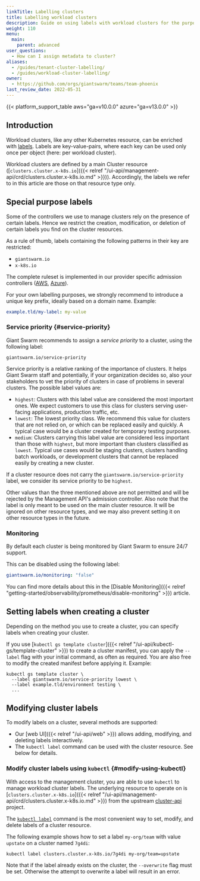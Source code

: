 ```yaml
---
linkTitle: Labelling clusters
title: Labelling workload clusters
description: Guide on using labels with workload clusters for the purpose of grouping, categorization and selection.
weight: 110
menu:
  main:
    parent: advanced
user_questions:
  - How can I assign metadata to cluster?
aliases:
  - /guides/tenant-cluster-labelling/
  - /guides/workload-cluster-labelling/
owner:
  - https://github.com/orgs/giantswarm/teams/team-phoenix
last_review_date: 2022-05-31
---
```


{{< platform_support_table aws="ga=v10.0.0" azure="ga=v13.0.0" >}}

## Introduction

Workload clusters, like any other Kubernetes resource, can be enriched with [labels](https://kubernetes.io/docs/concepts/overview/working-with-objects/labels/). Labels are key-value-pairs, where each key can be used only once per object (here: per workload cluster).

Workload clusters are defined by a main Cluster resource ([`clusters.cluster.x-k8s.io`]({{< relref "/ui-api/management-api/crd/clusters.cluster.x-k8s.io.md" >}})). Accordingly, the labels we refer to in this article are those on that resource type only.

## Special purpose labels

Some of the controllers we use to manage clusters rely on the presence of certain labels. Hence we restrict the creation, modification, or deletion of certain labels you find on the cluster resources.

As a rule of thumb, labels containing the following patterns in their key are restricted:

- `giantswarm.io`
- `x-k8s.io`

The complete ruleset is implemented in our provider specific admission controllers ([AWS](https://github.com/giantswarm/aws-admission-controller), [Azure](https://github.com/giantswarm/azure-admission-controller)).

For your own labelling purposes, we strongly recommend to introduce a unique key prefix, ideally based on a domain name. Example:

```yaml
example.tld/my-label: my-value
```

### Service priority {#service-priority}

Giant Swarm recommends to assign a _service priority_ to a cluster, using the following label:

```nohighlight
giantswarm.io/service-priority
```

Service priority is a relative ranking of the importance of clusters. It helps Giant Swarm staff and potentially, if your organization decides so, also your stakeholders to vet the priority of clusters in case of problems in several clusters. The possible label values are:

- `highest`: Clusters with this label value are considered the most important ones. We expect customers to use this class for clusters serving user-facing applications, production traffic, etc.
- `lowest`: The lowest priority class. We recommend this value for clusters that are not relied on, or which can be replaced easily and quickly. A typical case would be a cluster created for temporary testing purposes.
- `medium`: Clusters carrying this label value are considered less important than those with `highest`, but more important than clusters classified as `lowest`. Typical use cases would be staging clusters, clusters handling batch workloads, or development clusters that cannot be replaced easily by creating a new cluster.

If a cluster resource does not carry the `giantswarm.io/service-priority` label, we consider its service priority to be `highest`.

Other values than the three mentioned above are not permitted and will be rejected by the Management API's admission controller. Also note that the label is only meant to be used on the main cluster resource. It will be ignored on other resource types, and we may also prevent setting it on other resource types in the future.

### Monitoring

By default each cluster is being monitored by Giant Swarm to ensure 24/7 support.

This can be disabled using the following label:

```yaml
giantswarm.io/monitoring: "false"
```

You can find more details about this in the [Disable Monitoring]({{< relref "getting-started/observability/prometheus/disable-monitoring" >}}) article.

## Setting labels when creating a cluster

Depending on the method you use to create a cluster, you can specify labels when creating your cluster.

If you use [`kubectl gs template cluster`]({{< relref "/ui-api/kubectl-gs/template-cluster" >}}) to create a cluster manifest, you can apply the `--label` flag with your initial command, as often as required. You are also free to modify the created manifest before applying it. Example:

```nohighlight
kubectl gs template cluster \
  --label giantswarm.io/service-priority lowest \
  --label example.tld/environment testing \
  ...
```

## Modifying cluster labels

To modify labels on a cluster, several methods are supported:

- Our [web UI]({{< relref "/ui-api/web" >}}) allows adding, modifying, and deleting labels interactively.
- The `kubectl label` command can be used with the cluster resource. See below for details.

### Modify cluster labels using `kubectl` {#modify-using-kubectl}

With access to the management cluster, you are able to use `kubectl` to manage workload cluster labels.
The underlying resource to operate on is [`clusters.cluster.x-k8s.io`]({{< relref "/ui-api/management-api/crd/clusters.cluster.x-k8s.io.md" >}}) from the upstream [cluster-api](https://cluster-api.sigs.k8s.io/) project.

The [`kubectl label`](https://kubernetes.io/docs/reference/generated/kubectl/kubectl-commands#label) command is the most convenient way to set, modify, and delete labels of a cluster resource.

The following example shows how to set a label `my-org/team` with value `upstate` on a cluster named `7g4di`:

```nohighlight
kubectl label clusters.cluster.x-k8s.io/7g4di my-org/team=upstate
```

Note that if the label already exists on the cluster, the `--overwrite` flag must be set. Otherwise the attempt to overwrite a label will result in an error.

